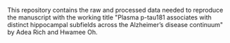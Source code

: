 This repository contains the raw and processed data needed to reproduce the manuscript with the working title "Plasma p-tau181 associates with distinct hippocampal subfields across the Alzheimer’s disease continuum" by Adea Rich and Hwamee Oh.
